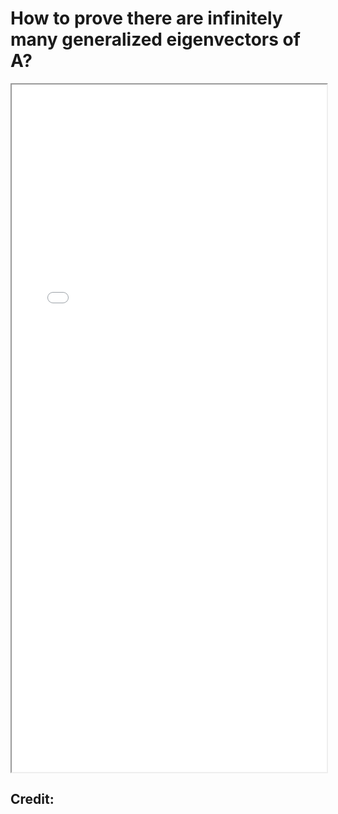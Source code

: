 # How to prove there are infinitely many generalized eigenvectors of A?


<!--more-->
<iframe src="/pdf/infinitely_generalised_eigenvector.pdf" height="1100px" width="100%"></iframe>


## Credit:


